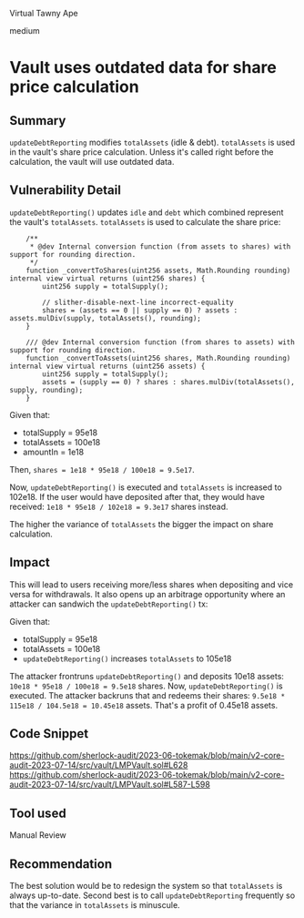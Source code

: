 Virtual Tawny Ape

medium

# Vault uses outdated data for share price calculation
## Summary
`updateDebtReporting` modifies `totalAssets` (idle & debt). `totalAssets` is used in the vault's share price calculation. Unless it's called right before the calculation, the vault will use outdated data.

## Vulnerability Detail
`updateDebtReporting()` updates `idle` and `debt` which combined represent the vault's `totalAssets`. `totalAssets` is used to calculate the share price:

```sol
    /**
     * @dev Internal conversion function (from assets to shares) with support for rounding direction.
     */
    function _convertToShares(uint256 assets, Math.Rounding rounding) internal view virtual returns (uint256 shares) {
        uint256 supply = totalSupply();

        // slither-disable-next-line incorrect-equality
        shares = (assets == 0 || supply == 0) ? assets : assets.mulDiv(supply, totalAssets(), rounding);
    }

    /// @dev Internal conversion function (from shares to assets) with support for rounding direction.
    function _convertToAssets(uint256 shares, Math.Rounding rounding) internal view virtual returns (uint256 assets) {
        uint256 supply = totalSupply();
        assets = (supply == 0) ? shares : shares.mulDiv(totalAssets(), supply, rounding);
    }
```

Given that:
- totalSupply = 95e18
- totalAssets = 100e18
- amountIn = 1e18

Then, `shares = 1e18 * 95e18 / 100e18 = 9.5e17`.

Now, `updateDebtReporting()` is executed and `totalAssets` is increased to 102e18. If the user would have deposited after that, they would have received: `1e18 * 95e18 / 102e18 = 9.3e17` shares instead.

The higher the variance of `totalAssets` the bigger the impact on share calculation.

## Impact
This will lead to users receiving more/less shares when depositing and vice versa for withdrawals. It also opens up an arbitrage opportunity where an attacker can sandwich the `updateDebtReporting()` tx:

Given that:
- totalSupply = 95e18
- totalAssets = 100e18
- `updateDebtReporting()` increases `totalAssets` to 105e18

The attacker frontruns `updateDebtReporting()` and deposits 10e18 assets: `10e18 * 95e18 / 100e18 = 9.5e18` shares.
Now, `updateDebtReporting()` is executed. The attacker backruns that and redeems their shares: `9.5e18 * 115e18 / 104.5e18 = 10.45e18` assets. That's a profit of 0.45e18 assets.

## Code Snippet
https://github.com/sherlock-audit/2023-06-tokemak/blob/main/v2-core-audit-2023-07-14/src/vault/LMPVault.sol#L628
https://github.com/sherlock-audit/2023-06-tokemak/blob/main/v2-core-audit-2023-07-14/src/vault/LMPVault.sol#L587-L598

## Tool used

Manual Review

## Recommendation
The best solution would be to redesign the system so that `totalAssets` is always up-to-date. Second best is to call `updateDebtReporting` frequently so that the variance in `totalAssets` is minuscule. 
